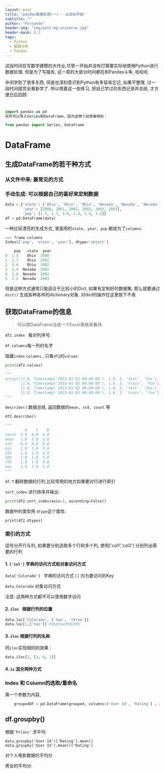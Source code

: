 ```yaml
---
layout: post
title: "pandas数据处理(一)---从目标开始"
subtitle: ""
author: "Fernando"
header-img: "img/post-bg-universe.jpg"
header-mask: 0.2
tags:
  - Python
  - 数据分析
  - Pandas
---
```






这段时间在写数学建模的大作业,尽管一开始并没有打算要实际地使用Python进行数据处理, 但是为了写报告, 这一周的大部分时间都在和Pandas斗争, 哈哈哈.

中间学到了很多东西, 但是也深刻意识到Python有多容易忘记, 如果不整理, 过一段时间就完全重新学了. 所以借着这一些练习, 把自己学过的东西记录并总结, 才方便日后回顾.



#  



```python
import pandas as pd
另外可以导入Series和DataFrame，因为这两个经常被用到：

from pandas import Series, DataFrame

```

# DataFrame

## 生成DataFrame的若干种方式

### 从文件中来: 最常见的方式

### 手动生成: 可以根据自己的喜好来定制数据

```python
data = {'state': ['Ohio', 'Ohio', 'Ohio', 'Nevada', 'Nevada', 'Nevada'], 
        'year': [2000, 2001, 2002, 2001, 2002, 2003], 
        'pop': [1.5, 1.7, 3.6, 2.4, 2.9, 3.2]}
df = pd.DataFrame(data)
```

一种比较漂亮的生成方式, 里面用的`state, year, pop` 都成为了`columns`:

```python
>>> frame.columns
Index(['pop', 'state', 'year'], dtype='object')

	pop   state  year
0  1.5    Ohio  2000
1  1.7    Ohio  2001
2  3.6    Ohio  2002
3  2.4  Nevada  2001
4  2.9  Nevada  2002
5  3.2  Nevada  2003

```

但是这种方式通常只能适合于比较小的Dict, 如果有定制好的数据集, 那么就要通过`dict()` 生成各种各样的dictionary对象. 对dict的操作在这里按下不表





## 获取DataFrame的信息

> 可以把DataFrame当成一个Excel表格来看待

`df2.index ` 看对列序号:

`df.columns`每一列的名字

隐藏`index`	`columns` , 只看`df2`的`values`:

```python
print(df2.values)

"""
array([[1.0, Timestamp('2013-01-02 00:00:00'), 1.0, 3, 'test', 'foo'],
       [1.0, Timestamp('2013-01-02 00:00:00'), 1.0, 3, 'train', 'foo'],
       [1.0, Timestamp('2013-01-02 00:00:00'), 1.0, 3, 'test', 'foo'],
       [1.0, Timestamp('2013-01-02 00:00:00'), 1.0, 3, 'train', 'foo']], dtype=object)
"""
```

 `describe()`:数据总结, 返回数据的`mean, std, count` 等

```python
df2.describe()

"""
         A    C    D
count  4.0  4.0  4.0
mean   1.0  1.0  3.0
std    0.0  0.0  0.0
min    1.0  1.0  3.0
25%    1.0  1.0  3.0
50%    1.0  1.0  3.0
75%    1.0  1.0  3.0
max    1.0  1.0  3.0
"""
```

`df.T`:翻转数据的行列,比较常用的地方如果要对行进行索引

`sort_index` 进行排序并输出:

```python
print(df2.sort_index(axis=1, ascending=False))
```

数据中的类型用 `dtype`这个属性:

```
print(df2.dtypes)
```



### 索引的方式

逗号分开行与列, 如果要分别选取多个行和多个列, 使用['col1','col2'] 分别列出需要的行列



#### 1. `['col']` 字典的访问方式和对象访问方式

`data['Colorado'] ` 字典的访问方式 `[]` 内为要访问的Key

`data.Colorado` 对象访问方式

注意: 这两种方式都不可以使用数字访问

#### 2. `iloc ` 根据行列的位置

```python
data.loc['Colorado', ['two', 'three']]
data.loc[:,['two']] #选出two所在的列
```
#### 3. `iloc` 根据行列的名称
同`iloc`实现相同的效果：

```python
data.iloc[2, [3, 0, 1]]
```

#### 4. `ix` 混合两种方式



### Index 和 Column的选取/重命名









第一个参数为内容, 

```python
    groupedDF = pd.DataFrame(grouped, columns=['User Id', 'Rating'] , index= [for i in range (len(grouped))])
```



































##  df.groupby()

根据`'Pclass'` 求平均

```plsql
data.groupby('User Id')['Rating'].mean()
data.groupby('User Id').mean()['Rating']
```

对个人电影数据的平均分



男女的平均分:

